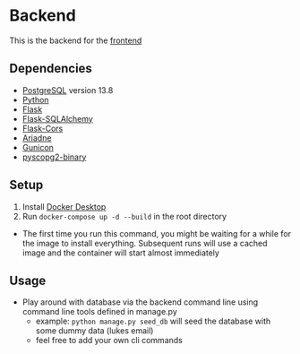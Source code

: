 # Backend

This is the backend for the [frontend](https://github.com/sschreyer/3900_private/tree/main/frontend)


## Dependencies

- [PostgreSQL](https://www.postgresql.org/) version 13.8
- [Python](https://www.python.org/)
- [Flask](https://flask.palletsprojects.com/en/2.0.x/)
- [Flask-SQLAlchemy](https://flask-sqlalchemy.palletsprojects.com/en/2.x/)
- [Flask-Cors](https://flask-cors.readthedocs.io/en/latest/)
- [Ariadne](https://ariadnegraphql.org/)
- [Gunicon](https://gunicorn.org/)
- [pyscopg2-binary](https://pypi.org/project/psycopg2-binary/)

## Setup

1. Install [Docker Desktop](https://www.docker.com/products/docker-desktop)
2. Run `docker-compose up -d --build` in the root directory
  - The first time you run this command, you might be waiting for a while for the image to install everything. Subsequent runs will use a cached image and the container will start almost immediately

## Usage
- Play around with database via the backend command line using command line tools defined in manage.py
  - example: `python manage.py seed_db` will seed the database with some dummy data (lukes email)
  - feel free to add your own cli commands